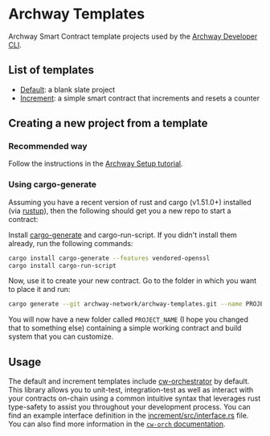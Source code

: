 # Archway Templates

Archway Smart Contract template projects used by the [Archway Developer CLI](https://github.com/archway-network/archway-cli).

## List of templates

- [Default](./default): a blank slate project
- [Increment](./increment): a simple smart contract that increments and resets a counter

## Creating a new project from a template

### Recommended way

Follow the instructions in the [Archway Setup tutorial](https://docs.archway.io/docs/create/getting-started/setup).

### Using cargo-generate

Assuming you have a recent version of rust and cargo (v1.51.0+) installed (via [rustup](https://rustup.rs/)),
then the following should get you a new repo to start a contract:

Install [cargo-generate](https://github.com/ashleygwilliams/cargo-generate) and cargo-run-script.
If you didn't install them already, run the following commands:

```sh
cargo install cargo-generate --features vendored-openssl
cargo install cargo-run-script
```

Now, use it to create your new contract.
Go to the folder in which you want to place it and run:

```sh
cargo generate --git archway-network/archway-templates.git --name PROJECT_NAME default
```

You will now have a new folder called `PROJECT_NAME` (I hope you changed that to something else)
containing a simple working contract and build system that you can customize.

## Usage

The default and increment templates include [cw-orchestrator](https://docs.rs/cw-orch/latest/cw_orch/) by default. This library allows you to unit-test, integration-test as well as interact with your contracts on-chain using a common intuitive syntax that leverages rust type-safety to assist you throughout your development process. You can find an example interface definition in the [increment/src/interface.rs](increment/src/interface.rs) file. You can also find more information in the [`cw-orch` documentation](https://orchestrator.abstract.money/).
